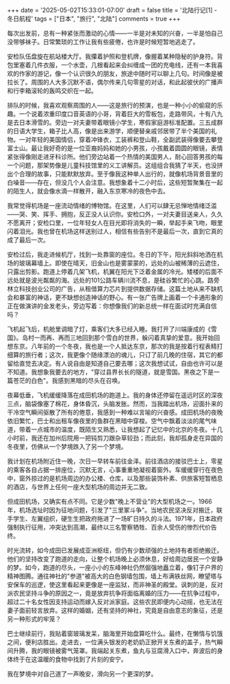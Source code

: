 +++
date = '2025-05-02T15:33:01-07:00'
draft = false
title = '北陆行记[1] - 冬日航程'
tags = ["日本", "旅行", "北陆"]
comments = true
+++

每次出发前，总有一种紧张而激动的心情——一半是对未知的兴奋，一半是怕自己没带够袜子。日常繁琐的工作让我有些疲倦，也许是时候短暂地逃走了。

安检队伍盘旋在航站楼大厅。我攥着护照和登机牌，像握着某种隐秘的护身符。背包里塞着几件衣服，一个水壶，几根看起来会纠缠成一团的充电线，还有一本我喜欢的作家的游记，像一个认识很久的朋友，旅途中随时可以聊上几句。时间像是被拉长了。周围的人大多沉默不语，偶尔传来几句零星的对话，和此起彼伏的广播声和行李箱滚轮的轰鸣交织在一起。

排队的时候，我喜欢观察周围的人——这是旅行的预演，也是一种小小的偷窥的乐趣。一个说着浓重印度口音英语的小哥，背着巨大的雪板包，走路带风，十有八九是去日本滑雪的。旁边一对夫妻带着眼镜小学生，寒假家庭游标准配置。三五成群的日语大学生，箱子比人高，像是出来游学，顺便替亲戚邻居带了半个美国的礼物。一对年轻的美国情侣，穿着冲锋衣，工装裤和登山鞋，全副武装得像要去攀登富士山。最让我好奇的是一位亚裔妈妈和她的小男孩，小孩戴着圆圆的眼镜，表情紧张得像刚走进牙科诊所。他们旁边站着一个热情的美国男人，耐心回答男孩的每一个问题，那架势像是儿童科技馆里的义工讲解员。这组组合我猜了半天，也没拼出个合理的故事，只能默默放弃。至于像我这种单人出行的，就像机场背景音里的白噪音——存在，但没几个人会注意。我想象着十二小时后，这些短暂聚集在一起的陌生人，就会像水滴一样散开，融入东京寒冷的夜色中去。

我常觉得机场是一座流动情绪的博物馆。在这里，人们可以肆无忌惮地情绪泛滥——哭、笑、挥手、拥抱，反正没人认识你。安检口外，一对夫妻目送亲人，久久不愿离开；安检口里，一位年轻女人在目光即将消失的一瞬，举起手来飞吻，眼里闪着泪光。我也曾在机场这样送别过人，相信有些告别不是最后一次，直到它真的成了最后一次。

安检过后，我走进候机厅，找到一处靠窗的座位。冬日的下午，阳光斜斜地洒在机场的玻璃幕墙上。即使在晴天，旧金山也是雾蒙蒙的，远处的山被稀薄的云遮住，只露出剪影。跑道上停着几架飞机，机翼在阳光下泛着金属的冷光。矮楼的后面不远处就是波光粼粼的海。远处的101公路车辆川流不息，是硅谷繁忙的心跳。路旁林立科技创业公司的广告，从租借算力芯片到提供数据存储。这篇土地从来不缺机会和暴富的神话，更不缺想创造神话的野心。有一张广告牌上画着一个卡通形象的正在做演讲的金发老头，旁边写着：你想像我们的新总统一样在面试时充满自信吗？

飞机起飞后，机舱里调暗了灯，乘客们大多已经入睡。我打开了川端康成的《雪国》。岛村一而再、再而三地回到那个雪白的世界，躲闪着真挚的爱意。我开始回想东京。八年前的一个冬夜，我也是一个人抵达东京，那次的我是按着行程表精打细算的旅行者；这次，我更像个随缘漂泊的魂儿，只订了前几晚的住宿，其它的都留给直觉去决定。有人说自由是知道自己要去哪；这次我想试试，自由也许可以是不知道。我想象我要去的地方，"穿过县界长长的隧道，就是雪国。黑夜之下是一篇苍茫的白色"。我感到黑暗的尽头在召唤。

夜幕低垂，飞机缓缓降落在成田机场的跑道上。我的身体还停留在遥远时区的深夜三点，脑袋像塞了棉花，身体昏沉，头脑发胀。然而，当我踏出机场，迎面扑来的干冷空气瞬间驱散了所有的倦意，我感到一种难以言喻的兴奋感。成田机场的夜晚依旧繁忙，巴士和出租车像夜里的鱼群在黑暗中穿梭。空气中飘着淡淡的尾气味道，带着一点城市的温度，既陌生又熟悉，让我想起了记忆中的北京的冬夜。十几小时前，我还在加州后院用一把钝剪刀跟杂草较劲；而此刻，我却孤身走在异国的冬夜里，仿佛从一个梦境跌入了另一个梦境。

我计划在机场附近住一晚，次日一早转车前往金泽。前往酒店的接驳巴士上，零星的乘客各自占据一排座位，沉默无言，心事重重地凝视着窗外。车缓缓穿行在夜色中，窗外掠过的是机场周边的办公楼、仓库，以及那些装饰朴素、供旅客短暂栖息的酒店，与世界上任何一座大型机场的周边并无二致。

但成田机场，又确实有点不同。它是少数"晚上不营业"的大型机场之一。1966年，机场选址时因为征地问题，引发了"三里冢斗争"。当地农民坚决反对搬迁，联手学生、左翼组织，硬生生把政府拖进了一场旷日持久的斗法。1971年，日本政府强制执行征用，冲突达到高潮，最终以三名警察牺牲、百余人受伤的惨烈代价告终。

时光流转，如今成田已发展成亚洲枢纽，但仍有少数顽强的土地持有者拒绝搬迁。他们的坚持改变了跑道的走向，让整个机场晚上必须休息，好给周边居民一个安静的梦。如今，跑道的尽头，一座小小的东峰神社仍然倔强地矗立着，像钉子户界的精神图腾。通往神社的"参道"被高大的白色钢墙包围，墙上布满铁丝网，瞭望塔与安保车的巡逻，使这里看起来更像是一座监狱，而非神圣的殿堂。讽刺的是，反对派农民坚持斗争的原因之一，竟是放弃抗争将面临离婚的压力——在抗争过程中，超过二十名女性因支持运动而嫁入反对派家庭。这些农民即便内心动摇，也无法在妻子面前轻言放弃。这样的婚姻，还有坚持的神社，究竟是自由意志的象征，还是另一种形式的牢笼？

巴士继续前行，我贴着窗玻璃发呆，脑海里开始盘算吃什么。最终，在懒惰与饥饿之间，便利店胜出。走进去，一位满头银发的老奶奶正掀开关东煮的盖子，热气瞬间升腾，我的眼镜被雾气笼罩。我端起关东煮，鱼丸与豆腐滑入口中，奔波后的身体终于在这温暖的食物中找到了片刻的安宁。

我在梦境中对自己道了一声晚安，滑向另一个更深的梦。
